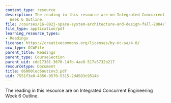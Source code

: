 ```yaml
---
content_type: resource
description: The reading in this resource are on Integrated Concurrent Engineering
  Week 6 Outline.
file: /courses/16-892j-space-system-architecture-and-design-fall-2004/7551f3e84356957053152d4583c9514b_06000lec6outinv3.pdf
file_type: application/pdf
learning_resource_types:
- Readings
license: https://creativecommons.org/licenses/by-nc-sa/4.0/
ocw_type: OCWFile
parent_title: Readings
parent_type: CourseSection
parent_uid: cdd17381-3670-14fb-4ae8-517a5732b217
resourcetype: Document
title: 06000lec6outinv3.pdf
uid: 7551f3e8-4356-9570-5315-2d4583c9514b
---
```

The reading in this resource are on Integrated Concurrent Engineering Week 6 Outline.